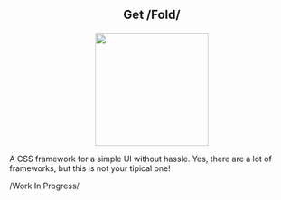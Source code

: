 ## <p align="center">Get /Fold/</p>
<p align=center><img src="https://github.com/half-real-SCRACX/Fold/blob/main/Resources/fold-logo-small.png" width="200"></p>
 A CSS framework for a simple UI without hassle. Yes, there are a lot of frameworks, but this is not your tipical one!

 /Work In Progress/

